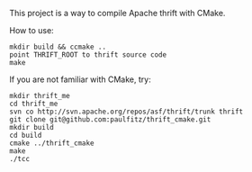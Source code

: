 This project is a way to compile Apache thrift with CMake.

How to use:

    mkdir build && ccmake ..
    point THRIFT_ROOT to thrift source code
    make

If you are not familiar with CMake, try:

    mkdir thrift_me
    cd thrift_me
    svn co http://svn.apache.org/repos/asf/thrift/trunk thrift
    git clone git@github.com:paulfitz/thrift_cmake.git
    mkdir build
    cd build
    cmake ../thrift_cmake
    make
    ./tcc
